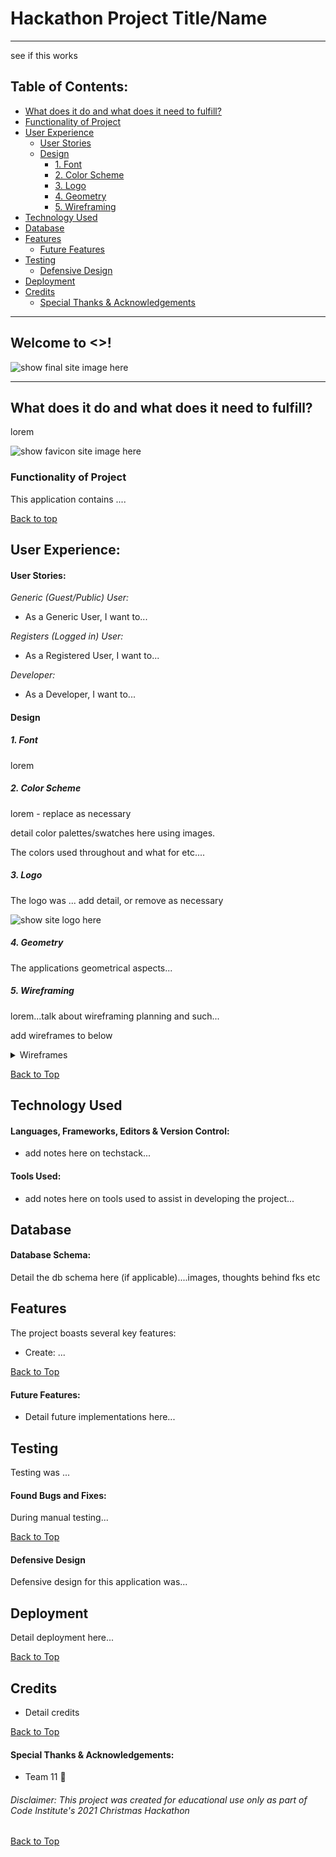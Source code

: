 # Hackathon Project Title/Name
***

see if this works

## Table of Contents:
* [What does it do and what does it need to fulfill?](#what-does-it-do-and-what-does-it-need-to-fulfill)
* [Functionality of Project](#functionality-of-project)
* [User Experience](#user-experience)
    * [User Stories](#user-stories)
    * [Design](#design)
        * [1. Font](#1-font)
        * [2. Color Scheme](#2-color-scheme)
        * [3. Logo](#3-logo)
        * [4. Geometry](#4-geometry)
        * [5. Wireframing](#5-wireframing)
* [Technology Used](#technology-used)
* [Database](#database)
* [Features](#features)
    * [Future Features](#future-features)
* [Testing](#testing)
    * [Defensive Design](#defensive-design)
* [Deployment](#deployment)
* [Credits](#credits)
    * [Special Thanks & Acknowledgements](#special-thanks--acknowledgements)

***

## Welcome to <<project-name>>!

![show final site image here](assets/docs/image.png)

***

## What does it do and what does it need to fulfill?
lorem

![show favicon site image here](assets/docs/image.png)

### Functionality of Project
This application contains ....

[Back to top](#table-of-contents)

## User Experience:

#### User Stories:
_Generic (Guest/Public) User:_
* As a Generic User, I want to...

_Registers (Logged in) User:_
* As a Registered User, I want to...

_Developer:_
* As a Developer, I want to...

#### Design

##### 1. Font
lorem

##### 2. Color Scheme
lorem - replace as necessary

detail color palettes/swatches here using images.

The colors used throughout and what for etc....

##### 3. Logo
The logo was ... add detail, or remove as necessary

![show site logo here](assets/docs/image.png)

##### 4. Geometry

The applications geometrical aspects...

##### 5. Wireframing

lorem...talk about wireframing planning and such...

add wireframes to below

<details>
<summary>Wireframes</summary>

![show mobile wireframe here](assets/docs/image.png)

![show medium/large wireframe here](assets/docs/image.png)

</details>

[Back to Top](#table-of-contents)

## Technology Used

#### Languages, Frameworks, Editors & Version Control:

* add notes here on techstack...

#### Tools Used:

* add notes here on tools used to assist in developing the project...

## Database

#### Database Schema:

Detail the db schema here (if applicable)....images, thoughts behind fks etc

## Features

The project boasts several key features:
* Create: ...

[Back to Top](#table-of-contents)

#### Future Features:

* Detail future implementations here...

## Testing

Testing was ...

#### Found Bugs and Fixes:

During manual testing...

[Back to Top](#table-of-contents)

#### Defensive Design

Defensive design for this application was...

## Deployment

Detail deployment here...

[Back to Top](#table-of-contents)

## Credits

* Detail credits

[Back to Top](#table-of-contents)

#### Special Thanks & Acknowledgements:

* Team 11 🤜

###### <i>Disclaimer: This project was created for educational use only as part of Code Institute's 2021 Christmas Hackathon</i>

[Back to Top](#table-of-contents)